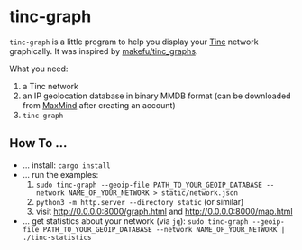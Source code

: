 # tinc-graph
`tinc-graph` is a little program to help you display your [Tinc](https://www.tinc-vpn.org/) network graphically.
It was inspired by [makefu/tinc_graphs](https://github.com/makefu/tinc_graphs).

What you need:

1. a Tinc network
2. an IP geolocation database in binary MMDB format (can be downloaded from [MaxMind](https://dev.maxmind.com/geoip/geolite2-free-geolocation-data?lang=en) after creating an account)
3. `tinc-graph`

## How To ...
- ... install: `cargo install`
- ... run the examples:
  1. `sudo tinc-graph --geoip-file PATH_TO_YOUR_GEOIP_DATABASE --network NAME_OF_YOUR_NETWORK > static/network.json`
  2. `python3 -m http.server --directory static` (or similar)
  3. visit <http://0.0.0.0:8000/graph.html> and <http://0.0.0.0:8000/map.html>
- ... get statistics about your network (via `jq`): `sudo tinc-graph --geoip-file PATH_TO_YOUR_GEOIP_DATABASE --network NAME_OF_YOUR_NETWORK | ./tinc-statistics`
